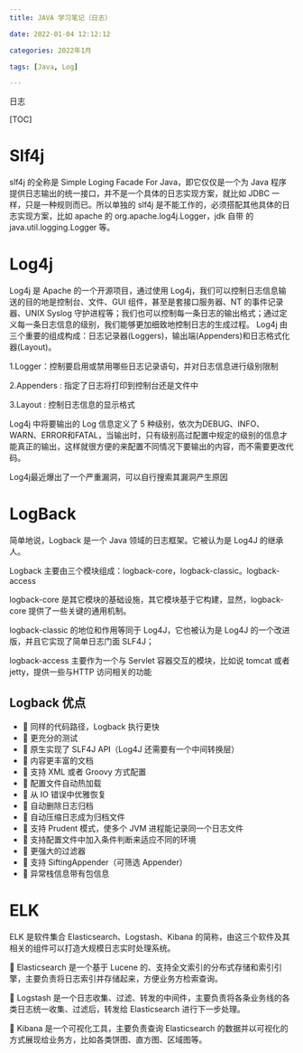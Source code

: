 ```yaml
---
title: JAVA 学习笔记（日志）

date: 2022-01-04 12:12:12  

categories: 2022年1月

tags: [Java, Log]

---
```


日志

<!-- more -->



[TOC]

# Slf4j
slf4j 的全称是 Simple Loging Facade For Java，即它仅仅是一个为 Java 程序提供日志输出的统一接口，并不是一个具体的日志实现方案，就比如 JDBC 一样，只是一种规则而已。所以单独的 slf4j 是不能工作的，必须搭配其他具体的日志实现方案，比如 apache 的 org.apache.log4j.Logger，jdk 自带
的 java.util.logging.Logger 等。

# Log4j
Log4j 是 Apache 的一个开源项目，通过使用 Log4j，我们可以控制日志信息输送的目的地是控制台、文件、GUI 组件，甚至是套接口服务器、NT 的事件记录器、UNIX Syslog 守护进程等；我们也可以控制每一条日志的输出格式；通过定义每一条日志信息的级别，我们能够更加细致地控制日志的生成过程。
Log4j 由三个重要的组成构成：日志记录器(Loggers)，输出端(Appenders)和日志格式化器(Layout)。

1.Logger：控制要启用或禁用哪些日志记录语句，并对日志信息进行级别限制

2.Appenders : 指定了日志将打印到控制台还是文件中

3.Layout : 控制日志信息的显示格式

Log4j 中将要输出的 Log 信息定义了 5 种级别，依次为DEBUG、INFO、WARN、ERROR和FATAL，当输出时，只有级别高过配置中规定的级别的信息才能真正的输出，这样就很方便的来配置不同情况下要输出的内容，而不需要更改代码。

Log4j最近爆出了一个严重漏洞，可以自行搜索其漏洞产生原因

# LogBack
简单地说，Logback 是一个 Java 领域的日志框架。它被认为是 Log4J 的继承人。

Logback 主要由三个模块组成：logback-core，logback-classic。logback-access

logback-core 是其它模块的基础设施，其它模块基于它构建，显然，logback-core 提供了一些关键的通用机制。

logback-classic 的地位和作用等同于 Log4J，它也被认为是 Log4J 的一个改进版，并且它实现了简单日志门面 SLF4J；

logback-access 主要作为一个与 Servlet 容器交互的模块，比如说 tomcat 或者 jetty，提供一些与HTTP 访问相关的功能


## Logback 优点
 
-  同样的代码路径，Logback 执行更快
-  更充分的测试
-  原生实现了 SLF4J API（Log4J 还需要有一个中间转换层）
-  内容更丰富的文档
-  支持 XML 或者 Groovy 方式配置
-  配置文件自动热加载
-  从 IO 错误中优雅恢复
-  自动删除日志归档
-  自动压缩日志成为归档文件
-  支持 Prudent 模式，使多个 JVM 进程能记录同一个日志文件
-  支持配置文件中加入条件判断来适应不同的环境
-  更强大的过滤器
-  支持 SiftingAppender（可筛选 Appender）
-  异常栈信息带有包信息


# ELK
ELK 是软件集合 Elasticsearch、Logstash、Kibana 的简称，由这三个软件及其相关的组件可以打造大规模日志实时处理系统。

 Elasticsearch 是一个基于 Lucene 的、支持全文索引的分布式存储和索引引擎，主要负责将日志索引并存储起来，方便业务方检索查询。

 Logstash 是一个日志收集、过滤、转发的中间件，主要负责将各条业务线的各类日志统一收集、过滤后，转发给 Elasticsearch 进行下一步处理。

 Kibana 是一个可视化工具，主要负责查询 Elasticsearch 的数据并以可视化的方式展现给业务方，比如各类饼图、直方图、区域图等。
